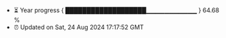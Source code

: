 - ⏳ Year progress { ███████████████████▁▁▁▁▁▁▁▁▁▁▁ } 64.68 %
- ⏰ Updated on Sat, 24 Aug 2024 17:17:52 GMT


